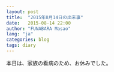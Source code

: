 ```yaml
---
layout: post
title:  "2015年8月14日の出来事"
date:   2015-08-14 22:00
author: "FUNABARA Masao"
lang: "ja"
categories: blog
tags: diary
---
```


本日は、家族の看病のため、お休みでした。
